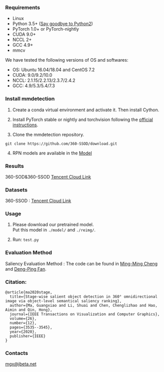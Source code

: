 
### Requirements

- Linux
- Python 3.5+ ([Say goodbye to Python2](https://python3statement.org/))
- PyTorch 1.0+ or PyTorch-nightly
- CUDA 9.0+
- NCCL 2+
- GCC 4.9+
- mmcv

We have tested the following versions of OS and softwares:

- OS: Ubuntu 16.04/18.04 and CentOS 7.2
- CUDA: 9.0/9.2/10.0
- NCCL: 2.1.15/2.2.13/2.3.7/2.4.2
- GCC: 4.9/5.3/5.4/7.3

### Install mmdetection

1. Create a conda virtual environment and activate it. Then install Cython.

2. Install PyTorch stable or nightly and torchvision following the [official instructions](https://pytorch.org/).

3. Clone the mmdetection repository.

```shell
git clone https://github.com/360-SSOD/download.git
```

4. RPN models are available in the [Model](https://github.com/NANSHANB/GARP/blob/master/MODEL_ZOO.md)

### Results

360-SOD&360-SSOD [Tencent Cloud Link](https://exmail.qq.com/cgi-bin/ftnExs_download?k=7732363227940cc7a829dea947340117000a06055500500f1a0406075919005b04051b5059010c1503020e03500d04005556000a613f346a5241435e15471a425e42360f&t=exs_ftn_download&code=7262a448)

### Datasets

360-SSOD : [Tencent Cloud Link](https://exmail.qq.com/cgi-bin/ftnExs_download?k=756433614ffce79eab7fdbfa1434574b57570a020a005a06195503055619565155021e03505154490456035102075107035605563238625702541e32617b264a4e0d43610f&t=exs_ftn_download&code=4d3a24bd)


### Usage

1. Please download our pretrained model.   
   Put this model in `./model/` and `./reimg/`.

2. Run:   `test.py`
    

### Evaluation Method

Saliency Evaluation Method : The code  can be found in [Ming-Ming Cheng](http://mmcheng.net) and [Deng-Ping Fan](http://dpfan.net/).

### Citation:

```
@article{ma2020stage,
  title={Stage-wise salient object detection in 360° omnidirectional image via object-level semantical saliency ranking},
  author={Ma, Guangxiao and Li, Shuai and Chen, Chenglizhao and Hao, Aimin and Qin, Hong},
  journal={IEEE Transactions on Visualization and Computer Graphics},
  volume={26},
  number={12},
  pages={3535--3545},
  year={2020},
  publisher={IEEE}
}
```

### Contacts
mgx@jbeta.net

